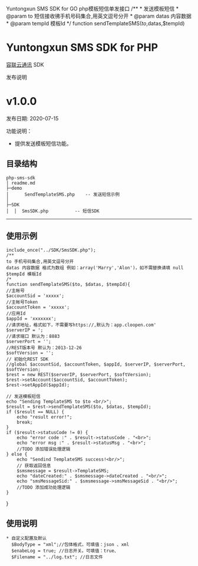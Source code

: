 Yuntongxun SMS SDK for GO
php模板短信单发接口
  /**
    * 发送模板短信
    * @param to 短信接收彿手机号码集合,用英文逗号分开
    * @param datas 内容数据
    * @param tempId 模板Id
    */
    function sendTemplateSMS($to,$datas,$tempId)

# Yuntongxun SMS SDK for PHP

[容联云通讯](https://www.yuntongxun.com) SDK

发布说明
# v1.0.0

发布日期: 2020-07-15

功能说明：
- 提供发送模板短信功能。

## 目录结构
```
php-sms-sdk
│ readme.md
├─demo
│      SendTemplateSMS.php    -- 发送短信示例
│
├─SDK
│  │  SmsSDK.php          -- 短信SDK
```
--------------------------------
## 使用示例

    include_once("../SDK/SmsSDK.php");
    /**
    to 手机号码集合,用英文逗号分开
    datas 内容数据 格式为数组 例如：array('Marry','Alon')，如不需替换请填 null
    $tempId 模板Id
    /*
    function sendTemplateSMS($to, $datas, $tempId){
    //主帐号
    $accountSid = 'xxxxx';
    //主帐号Token
    $accountToken = 'xxxxx';
    //应用Id
    $appId = 'xxxxxxx';
    //请求地址，格式如下，不需要写https://,默认为：app.cloopen.com'
    $serverIP = ';
    //请求端口 默认为：8883
    $serverPort = '';
    //REST版本号 默认为：2013-12-26
    $softVersion = '';
    // 初始化REST SDK
    //global $accountSid, $accountToken, $appId, $serverIP, $serverPort, $softVersion;
    $rest = new REST($serverIP, $serverPort, $softVersion);
    $rest->setAccount($accountSid, $accountToken);
    $rest->setAppId($appId);

    // 发送模板短信
    echo "Sending TemplateSMS to $to <br/>";
    $result = $rest->sendTemplateSMS($to, $datas, $tempId);
    if ($result == NULL) {
        echo "result error!";
        break;
    }
    if ($result->statusCode != 0) {
        echo "error code :" . $result->statusCode . "<br>";
        echo "error msg :" . $result->statusMsg . "<br>";
        //TODO 添加错误处理逻辑
    } else {
        echo "Sendind TemplateSMS success!<br/>";
        // 获取返回信息
        $smsmessage = $result->TemplateSMS;
        echo "dateCreated:" . $smsmessage->dateCreated . "<br/>";
        echo "smsMessageSid:" . $smsmessage->smsMessageSid . "<br/>";
        //TODO 添加成功处理逻辑
    }
}

## 使用说明
    * 自定义配置及默认
      $BodyType = "xml";//包体格式，可填值：json 、xml
      $enabeLog = true; //日志开关。可填值：true、
      $Filename = "../log.txt"; //日志文件

